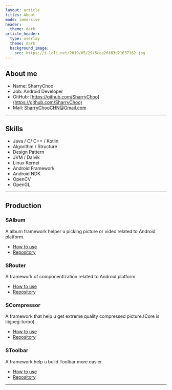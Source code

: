 ```yaml
---
layout: article
titles: About
mode: immersive
header:
  theme: dark
article_header:
  type: overlay
  theme: dark
  background_image:
    src: https://i.loli.net/2019/05/29/5cee26f63d21637162.jpg
---
```


## About me
- Name: SharryChoo
- Job: Android Developer
- GitHub: [https://github.com/SharryChoo](https://github.com/SharryChoo)
- Mail: SharryChooCHN@Gmail.com

---

## Skills
- Java / C/ C++ / Kotlin
- Algorithm / Structure
- Design Pattern
- JVM / Dalvik
- Linux Kernel
- Android Framework
- Android NDK
- OpenCV
- OpenGL

---

## Production
### SAlbum
A album framework helper u picking picture or video related to Android platform.
- [How to use](https://github.com/SharryChoo/SAlbum/blob/release/README.md)
- [Repository](https://github.com/SharryChoo/SAlbum)

### SRouter
A framework of componentization related to Android platform.
- [How to use](https://github.com/SharryChoo/SRouter/blob/release/README.md)
- [Repository](https://github.com/SharryChoo/SRouter)

### SCompressor
A framework that help u get extreme quality compressed picture.(Core is libjpeg-turbo)
- [How to use](https://github.com/SharryChoo/SCompressor/blob/release/README.md)
- [Repository](https://github.com/SharryChoo/SCompressor)

### SToolbar
A framework help u build Toolbar more easier.
- [How to use](https://juejin.im/post/5bb099ff5188255c6a044ce2)
- [Repository](https://github.com/SharryChoo/SToolbar)

---
